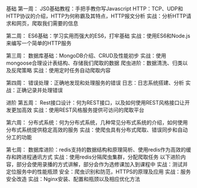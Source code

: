 基础
第一周：
JS0基础教程：手把手教你写Javascript
HTTP：TCP、UDP和HTTP协议的介绍，HTTP为何称霸及其特点，HTTP报文分析
实战：分析HTTP请求和网页，爬取我们需要的信息

第二周：
ES6基础：学习实用而强大的ES6，打牢基础
实战：使用ES6和Node.js来编写一个简单的HTTP服务

第三周：
数据库基础：MongoDB介绍、CRUD及性能初步
实战：使用mongoose合理设计表结构、存储我们爬取的数据
爬虫进阶：数据清洗、归类以及反爬策略
实战：使用定时任务自动爬取内容

第四周：
错误处理：正确地发现和处理服务的错误
日志：日志系统搭建、分析
实战：正确记录并处理错误


进阶
第五周：
Rest接口设计：何为REST接口，以及如何使用REST风格接口让开发更加高效
实战：使用REST风格服务提供可访问的爬取平台

第六周：
分布式系统：何为分布式系统，几种常见分布式系统的介绍，如何使用分布式系统提供稳定高效的服务
实战：使爬虫具有分布式爬取、错误同步和自动分工的功能

第七周：
数据库进阶：redis支持的数据结构和原理简析、使用redis作为高效的缓存和跨进程通讯方式
实战：使用redis分隔爬虫集群，分配爬取任务
以下进阶内容，部分会使用录播的方式讲解，部分会作为选修课加入到课程中
实战：测试并定位服务中的性能瓶颈
安全：爬虫识别和防范，HTTPS的原理及应用
实战：服务安全改造
实战：Nginx安装、配置和瓶颈以及相应优化方法
